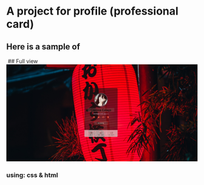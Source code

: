# A project for profile (professional card)

## Here is a sample of
<img scr="https://github.com/clarcolaco/card_model/blob/main/imgs/small.JPG?raw=true">
## Full view
<img src="https://github.com/clarcolaco/card_model/blob/main/imgs/view.JPG?raw=true" widht="400px">




### using: css & html